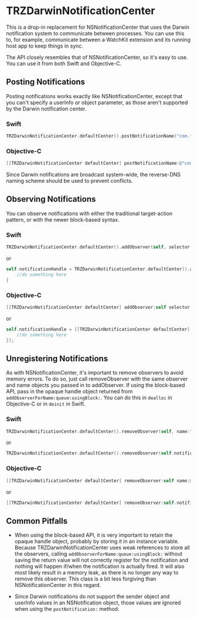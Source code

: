 # TRZDarwinNotificationCenter

This is a drop-in replacement for NSNotificationCenter that uses the Darwin notification system to communicate between processes. You can use this to, for example, communicate between a WatchKit extension and its running host app to keep things in sync.

The API closely resembles that of NSNotificationCenter, so it's easy to use. You can use it from both Swift and Objective-C.

## Posting Notifications

Posting notifications works exactly like NSNotificationCenter, except that you can't specify a userInfo or object parameter, as those aren't supported by the Darwin notification center. 

### Swift

```swift
TRZDarwinNotificationCenter.defaultCenter().postNotificationName("com.thomasrzhao.TRZDemoNotification")
```

### Objective-C

```objective-c
[[TRZDarwinNotificationCenter defaultCenter] postNotificationName:@"com.thomasrzhao.TRZDemoNotification"];
```

Since Darwin notifications are broadcast system-wide, the reverse-DNS naming scheme should be used to prevent conflicts.


## Observing Notifications

You can observe notifications with either the traditional target-action pattern, or with the newer block-based syntax.

### Swift

```swift
TRZDarwinNotificationCenter.defaultCenter().addObserver(self, selector:Selector("receivedNotification:"), name:"com.thomasrzhao.TRZDemoNotification")
```

or

```swift
self.notificationHandle = TRZDarwinNotificationCenter.defaultCenter().addObserverForName("com.thomasrzhao.TRZDemoNotification", queue: nil) { (notification) -> Void in
    //do something here
}
```

### Objective-C


```objective-c
[[TRZDarwinNotificationCenter defaultCenter] addObserver:self selector:@selector(receivedNotification:) name:@"com.thomasrzhao.TRZDemoNotification"];
```

or

```objective-c
self.notificationHandle = [[TRZDarwinNotificationCenter defaultCenter] addObserverForName:@"com.thomasrzhao.TRZDemoNotification" queue:nil usingBlock:^(NSNotification* notification) {
    //do something here
}];
```


## Unregistering Notifications

As with NSNotificationCenter, it's important to remove observers to avoid memory errors. To do so, just call removeObserver with the same observer and name objects you passed in to addObserver. If using the block-based API, pass in the opaque handle object returned from `addObserverForName:queue:usingBlock:`. You can do this in `dealloc` in Objective-C or in `deinit` in Swift.


### Swift

```swift
TRZDarwinNotificationCenter.defaultCenter().removeObserver(self, name:"com.thomasrzhao.TRZDemoNotification")
```

or

```swift
TRZDarwinNotificationCenter.defaultCenter().removeObserver(self.notificationHandle, name:"com.thomasrzhao.TRZDemoNotification")
```

### Objective-C

```objective-c
[[TRZDarwinNotificationCenter defaultCenter] removeObserver:self name:@"com.thomasrzhao.TRZDemoNotification"];
```

or

```objective-c
[[TRZDarwinNotificationCenter defaultCenter] removeObserver:self.notificationHandle name:@"com.thomasrzhao.TRZDemoNotification"];
```

## Common Pitfalls

 - When using the block-based API, it is very important to retain the opaque handle object, probably by storing it in an instance variable. Because TRZDarwinNotificationCenter uses weak references to store all the observers, calling `addObserverForName:queue:usingBlock:` without saving the return value will not correctly register for the notification and nothing will happen if/when the notification is actually fired. It will also most likely result in a memory leak, as there is no longer any way to remove this observer. This class is a bit less forgiving than NSNotificationCenter in this regard.

 - Since Darwin notifications do not support the sender object and userInfo values in an NSNotification object, those values are ignored when using the `postNotification:` method.

